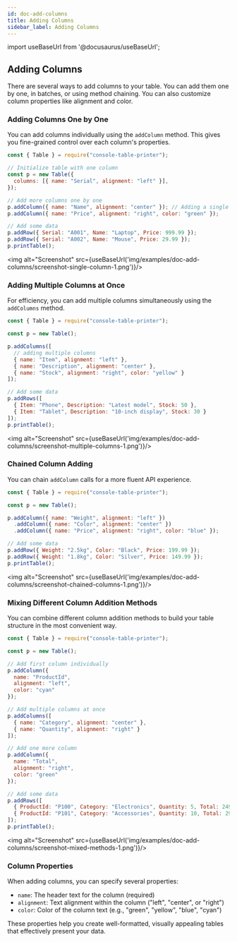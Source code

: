 ```yaml
---
id: doc-add-columns
title: Adding Columns
sidebar_label: Adding Columns
---
```


import useBaseUrl from '@docusaurus/useBaseUrl';

## Adding Columns

There are several ways to add columns to your table. You can add them one by one, in batches, or using method chaining. You can also customize column properties like alignment and color.

### Adding Columns One by One

You can add columns individually using the `addColumn` method. This gives you fine-grained control over each column's properties.

```javascript
const { Table } = require("console-table-printer");

// Initialize table with one column
const p = new Table({
  columns: [{ name: "Serial", alignment: "left" }],
});

// Add more columns one by one
p.addColumn({ name: "Name", alignment: "center" }); // Adding a single column
p.addColumn({ name: "Price", alignment: "right", color: "green" });

// Add some data
p.addRow({ Serial: "A001", Name: "Laptop", Price: 999.99 });
p.addRow({ Serial: "A002", Name: "Mouse", Price: 29.99 });
p.printTable();
```

<img alt="Screenshot" src={useBaseUrl('img/examples/doc-add-columns/screenshot-single-column-1.png')}/>

### Adding Multiple Columns at Once

For efficiency, you can add multiple columns simultaneously using the `addColumns` method.

```javascript
const { Table } = require("console-table-printer");

const p = new Table();

p.addColumns([
  // adding multiple columns
  { name: "Item", alignment: "left" },
  { name: "Description", alignment: "center" },
  { name: "Stock", alignment: "right", color: "yellow" }
]);

// Add some data
p.addRows([
  { Item: "Phone", Description: "Latest model", Stock: 50 },
  { Item: "Tablet", Description: "10-inch display", Stock: 30 }
]);
p.printTable();
```

<img alt="Screenshot" src={useBaseUrl('img/examples/doc-add-columns/screenshot-multiple-columns-1.png')}/>

### Chained Column Adding

You can chain `addColumn` calls for a more fluent API experience.

```javascript
const { Table } = require("console-table-printer");

const p = new Table();

p.addColumn({ name: "Weight", alignment: "left" })
  .addColumn({ name: "Color", alignment: "center" })
  .addColumn({ name: "Price", alignment: "right", color: "blue" });

// Add some data
p.addRow({ Weight: "2.5kg", Color: "Black", Price: 199.99 });
p.addRow({ Weight: "1.8kg", Color: "Silver", Price: 149.99 });
p.printTable();
```

<img alt="Screenshot" src={useBaseUrl('img/examples/doc-add-columns/screenshot-chained-columns-1.png')}/>

### Mixing Different Column Addition Methods

You can combine different column addition methods to build your table structure in the most convenient way.

```javascript
const { Table } = require("console-table-printer");

const p = new Table();

// Add first column individually
p.addColumn({ 
  name: "ProductId", 
  alignment: "left",
  color: "cyan"
});

// Add multiple columns at once
p.addColumns([
  { name: "Category", alignment: "center" },
  { name: "Quantity", alignment: "right" }
]);

// Add one more column
p.addColumn({ 
  name: "Total", 
  alignment: "right",
  color: "green"
});

// Add some data
p.addRows([
  { ProductId: "P100", Category: "Electronics", Quantity: 5, Total: 2499.95 },
  { ProductId: "P101", Category: "Accessories", Quantity: 10, Total: 299.90 }
]);
p.printTable();
```

<img alt="Screenshot" src={useBaseUrl('img/examples/doc-add-columns/screenshot-mixed-methods-1.png')}/>

### Column Properties

When adding columns, you can specify several properties:

- `name`: The header text for the column (required)
- `alignment`: Text alignment within the column ("left", "center", or "right")
- `color`: Color of the column text (e.g., "green", "yellow", "blue", "cyan")

These properties help you create well-formatted, visually appealing tables that effectively present your data. 